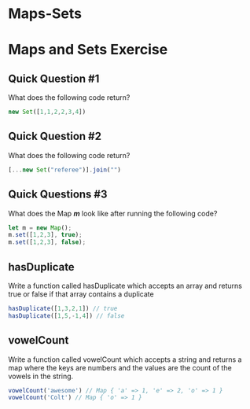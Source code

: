 # Maps-Sets
# **Maps and Sets Exercise**

## **Quick Question #1**

What does the following code return?

```jsx
new Set([1,1,2,2,3,4])
```

## **Quick Question #2**

What does the following code return?

```jsx
[...new Set("referee")].join("")
```

## **Quick Questions #3**

What does the Map ***m*** look like after running the following code?

```jsx
let m = new Map();
m.set([1,2,3], true);
m.set([1,2,3], false);
```

## **hasDuplicate**

Write a function called hasDuplicate which accepts an array and returns true or false if that array contains a duplicate

```jsx
hasDuplicate([1,3,2,1]) // true
hasDuplicate([1,5,-1,4]) // false
```

## **vowelCount**

Write a function called vowelCount which accepts a string and returns a map where the keys are numbers and the values are the count of the vowels in the string.

```jsx
vowelCount('awesome') // Map { 'a' => 1, 'e' => 2, 'o' => 1 }
vowelCount('Colt') // Map { 'o' => 1 }
```

